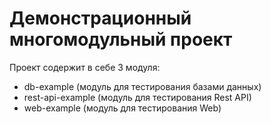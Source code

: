 # Демонстрационный многомодульный проект

Проект содержит в себе 3 модуля: 

* db-example (модуль для тестирования базами данных)
* rest-api-example (модуль для тестирования Rest API)
* web-example (модуль для тестирования Web)
